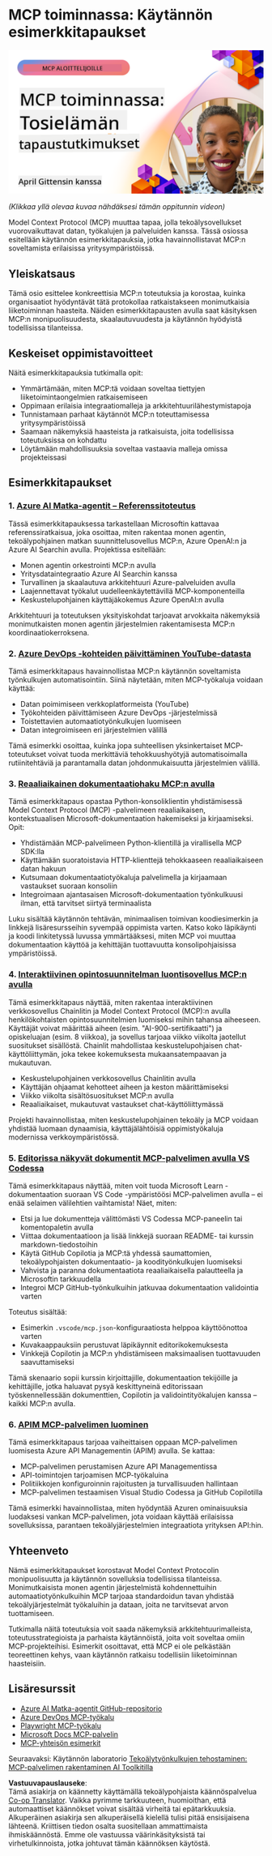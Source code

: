 <!--
CO_OP_TRANSLATOR_METADATA:
{
  "original_hash": "61a160248efabe92b09d7b08293d17db",
  "translation_date": "2025-08-18T15:56:17+00:00",
  "source_file": "09-CaseStudy/README.md",
  "language_code": "fi"
}
-->
# MCP toiminnassa: Käytännön esimerkkitapaukset

[![MCP toiminnassa: Käytännön esimerkkitapaukset](../../../translated_images/10.3262cc80b4de5071fde8ba74c5c5d6738a0a9f398dcc0423f0210f632e2238b8.fi.png)](https://youtu.be/IxshWb2Az5w)

_(Klikkaa yllä olevaa kuvaa nähdäksesi tämän oppitunnin videon)_

Model Context Protocol (MCP) muuttaa tapaa, jolla tekoälysovellukset vuorovaikuttavat datan, työkalujen ja palveluiden kanssa. Tässä osiossa esitellään käytännön esimerkkitapauksia, jotka havainnollistavat MCP:n soveltamista erilaisissa yritysympäristöissä.

## Yleiskatsaus

Tämä osio esittelee konkreettisia MCP:n toteutuksia ja korostaa, kuinka organisaatiot hyödyntävät tätä protokollaa ratkaistakseen monimutkaisia liiketoiminnan haasteita. Näiden esimerkkitapausten avulla saat käsityksen MCP:n monipuolisuudesta, skaalautuvuudesta ja käytännön hyödyistä todellisissa tilanteissa.

## Keskeiset oppimistavoitteet

Näitä esimerkkitapauksia tutkimalla opit:

- Ymmärtämään, miten MCP:tä voidaan soveltaa tiettyjen liiketoimintaongelmien ratkaisemiseen
- Oppimaan erilaisia integraatiomalleja ja arkkitehtuurilähestymistapoja
- Tunnistamaan parhaat käytännöt MCP:n toteuttamisessa yritysympäristöissä
- Saamaan näkemyksiä haasteista ja ratkaisuista, joita todellisissa toteutuksissa on kohdattu
- Löytämään mahdollisuuksia soveltaa vastaavia malleja omissa projekteissasi

## Esimerkkitapaukset

### 1. [Azure AI Matka-agentit – Referenssitoteutus](./travelagentsample.md)

Tässä esimerkkitapauksessa tarkastellaan Microsoftin kattavaa referenssiratkaisua, joka osoittaa, miten rakentaa monen agentin, tekoälypohjainen matkan suunnittelusovellus MCP:n, Azure OpenAI:n ja Azure AI Searchin avulla. Projektissa esitellään:

- Monen agentin orkestrointi MCP:n avulla
- Yritysdataintegraatio Azure AI Searchin kanssa
- Turvallinen ja skaalautuva arkkitehtuuri Azure-palveluiden avulla
- Laajennettavat työkalut uudelleenkäytettävillä MCP-komponenteilla
- Keskustelupohjainen käyttäjäkokemus Azure OpenAI:n avulla

Arkkitehtuuri ja toteutuksen yksityiskohdat tarjoavat arvokkaita näkemyksiä monimutkaisten monen agentin järjestelmien rakentamisesta MCP:n koordinaatiokerroksena.

### 2. [Azure DevOps -kohteiden päivittäminen YouTube-datasta](./UpdateADOItemsFromYT.md)

Tämä esimerkkitapaus havainnollistaa MCP:n käytännön soveltamista työnkulkujen automatisointiin. Siinä näytetään, miten MCP-työkaluja voidaan käyttää:

- Datan poimimiseen verkkoplatformeista (YouTube)
- Työkohteiden päivittämiseen Azure DevOps -järjestelmissä
- Toistettavien automaatiotyönkulkujen luomiseen
- Datan integroimiseen eri järjestelmien välillä

Tämä esimerkki osoittaa, kuinka jopa suhteellisen yksinkertaiset MCP-toteutukset voivat tuoda merkittäviä tehokkuushyötyjä automatisoimalla rutiinitehtäviä ja parantamalla datan johdonmukaisuutta järjestelmien välillä.

### 3. [Reaaliaikainen dokumentaatiohaku MCP:n avulla](./docs-mcp/README.md)

Tämä esimerkkitapaus opastaa Python-konsoliklientin yhdistämisessä Model Context Protocol (MCP) -palvelimeen reaaliaikaisen, kontekstuaalisen Microsoft-dokumentaation hakemiseksi ja kirjaamiseksi. Opit:

- Yhdistämään MCP-palvelimeen Python-klientillä ja virallisella MCP SDK:lla
- Käyttämään suoratoistavia HTTP-klienttejä tehokkaaseen reaaliaikaiseen datan hakuun
- Kutsumaan dokumentaatiotyökaluja palvelimella ja kirjaamaan vastaukset suoraan konsoliin
- Integroimaan ajantasaisen Microsoft-dokumentaation työnkulkuusi ilman, että tarvitset siirtyä terminaalista

Luku sisältää käytännön tehtävän, minimaalisen toimivan koodiesimerkin ja linkkejä lisäresursseihin syvempää oppimista varten. Katso koko läpikäynti ja koodi linkitetyssä luvussa ymmärtääksesi, miten MCP voi muuttaa dokumentaation käyttöä ja kehittäjän tuottavuutta konsolipohjaisissa ympäristöissä.

### 4. [Interaktiivinen opintosuunnitelman luontisovellus MCP:n avulla](./docs-mcp/README.md)

Tämä esimerkkitapaus näyttää, miten rakentaa interaktiivinen verkkosovellus Chainlitin ja Model Context Protocol (MCP):n avulla henkilökohtaisten opintosuunnitelmien luomiseksi mihin tahansa aiheeseen. Käyttäjät voivat määrittää aiheen (esim. "AI-900-sertifikaatti") ja opiskeluajan (esim. 8 viikkoa), ja sovellus tarjoaa viikko viikolta jaotellut suositukset sisällöstä. Chainlit mahdollistaa keskustelupohjaisen chat-käyttöliittymän, joka tekee kokemuksesta mukaansatempaavan ja mukautuvan.

- Keskustelupohjainen verkkosovellus Chainlitin avulla
- Käyttäjän ohjaamat kehotteet aiheen ja keston määrittämiseksi
- Viikko viikolta sisältösuositukset MCP:n avulla
- Reaaliaikaiset, mukautuvat vastaukset chat-käyttöliittymässä

Projekti havainnollistaa, miten keskustelupohjainen tekoäly ja MCP voidaan yhdistää luomaan dynaamisia, käyttäjälähtöisiä oppimistyökaluja modernissa verkkoympäristössä.

### 5. [Editorissa näkyvät dokumentit MCP-palvelimen avulla VS Codessa](./docs-mcp/README.md)

Tämä esimerkkitapaus näyttää, miten voit tuoda Microsoft Learn -dokumentaation suoraan VS Code -ympäristöösi MCP-palvelimen avulla – ei enää selaimen välilehtien vaihtamista! Näet, miten:

- Etsi ja lue dokumentteja välittömästi VS Codessa MCP-paneelin tai komentopaletin avulla
- Viittaa dokumentaatioon ja lisää linkkejä suoraan README- tai kurssin markdown-tiedostoihin
- Käytä GitHub Copilotia ja MCP:tä yhdessä saumattomien, tekoälypohjaisten dokumentaatio- ja koodityönkulkujen luomiseksi
- Vahvista ja paranna dokumentaatiota reaaliaikaisella palautteella ja Microsoftin tarkkuudella
- Integroi MCP GitHub-työnkulkuihin jatkuvaa dokumentaation validointia varten

Toteutus sisältää:

- Esimerkin `.vscode/mcp.json`-konfiguraatiosta helppoa käyttöönottoa varten
- Kuvakaappauksiin perustuvat läpikäynnit editorikokemuksesta
- Vinkkejä Copilotin ja MCP:n yhdistämiseen maksimaalisen tuottavuuden saavuttamiseksi

Tämä skenaario sopii kurssin kirjoittajille, dokumentaation tekijöille ja kehittäjille, jotka haluavat pysyä keskittyneinä editorissaan työskennellessään dokumenttien, Copilotin ja validointityökalujen kanssa – kaikki MCP:n avulla.

### 6. [APIM MCP-palvelimen luominen](./apimsample.md)

Tämä esimerkkitapaus tarjoaa vaiheittaisen oppaan MCP-palvelimen luomisesta Azure API Managementin (APIM) avulla. Se kattaa:

- MCP-palvelimen perustamisen Azure API Managementissa
- API-toimintojen tarjoamisen MCP-työkaluina
- Politiikkojen konfiguroinnin rajoitusten ja turvallisuuden hallintaan
- MCP-palvelimen testaamisen Visual Studio Codessa ja GitHub Copilotilla

Tämä esimerkki havainnollistaa, miten hyödyntää Azuren ominaisuuksia luodaksesi vankan MCP-palvelimen, jota voidaan käyttää erilaisissa sovelluksissa, parantaen tekoälyjärjestelmien integraatiota yrityksen API:hin.

## Yhteenveto

Nämä esimerkkitapaukset korostavat Model Context Protocolin monipuolisuutta ja käytännön sovelluksia todellisissa tilanteissa. Monimutkaisista monen agentin järjestelmistä kohdennettuihin automaatiotyönkulkuihin MCP tarjoaa standardoidun tavan yhdistää tekoälyjärjestelmät työkaluihin ja dataan, joita ne tarvitsevat arvon tuottamiseen.

Tutkimalla näitä toteutuksia voit saada näkemyksiä arkkitehtuurimalleista, toteutusstrategioista ja parhaista käytännöistä, joita voit soveltaa omiin MCP-projekteihisi. Esimerkit osoittavat, että MCP ei ole pelkästään teoreettinen kehys, vaan käytännön ratkaisu todellisiin liiketoiminnan haasteisiin.

## Lisäresurssit

- [Azure AI Matka-agentit GitHub-repositorio](https://github.com/Azure-Samples/azure-ai-travel-agents)
- [Azure DevOps MCP-työkalu](https://github.com/microsoft/azure-devops-mcp)
- [Playwright MCP-työkalu](https://github.com/microsoft/playwright-mcp)
- [Microsoft Docs MCP-palvelin](https://github.com/MicrosoftDocs/mcp)
- [MCP-yhteisön esimerkit](https://github.com/microsoft/mcp)

Seuraavaksi: Käytännön laboratorio [Tekoälytyönkulkujen tehostaminen: MCP-palvelimen rakentaminen AI Toolkitilla](../10-StreamliningAIWorkflowsBuildingAnMCPServerWithAIToolkit/README.md)

**Vastuuvapauslauseke**:  
Tämä asiakirja on käännetty käyttämällä tekoälypohjaista käännöspalvelua [Co-op Translator](https://github.com/Azure/co-op-translator). Vaikka pyrimme tarkkuuteen, huomioithan, että automaattiset käännökset voivat sisältää virheitä tai epätarkkuuksia. Alkuperäinen asiakirja sen alkuperäisellä kielellä tulisi pitää ensisijaisena lähteenä. Kriittisen tiedon osalta suositellaan ammattimaista ihmiskäännöstä. Emme ole vastuussa väärinkäsityksistä tai virhetulkinnoista, jotka johtuvat tämän käännöksen käytöstä.